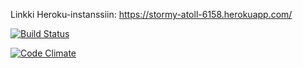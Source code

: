 Linkki Heroku-instanssiin: https://stormy-atoll-6158.herokuapp.com/

[![Build Status](https://travis-ci.org/synyker/weparor-ratebeer.png)](https://travis-ci.org/synyker/weparor-ratebeer)

[![Code Climate](https://codeclimate.com/github/synyker/weparor-ratebeer.png)](https://codeclimate.com/github/synyker/weparor-ratebeer)
